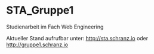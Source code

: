 # STA_Gruppe1
Studienarbeit im Fach Web Engineering

Aktueller Stand aufrufbar unter: http://sta.schranz.io oder http://gruppe1.schranz.io


